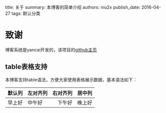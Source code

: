title: 关于
summary: 本博客的简单介绍
authors: niu2x
publish_date: 2016-04-27
tags: 默认分类

# 致谢

博客系统是yancai开发的，该项目的[github主页](https://github.com/yancai/blog)



## table表格支持

本博客支持table语法，方便大家使用表格展示数据，基本语法如下：
  

| 默认列 | 左对齐列 | 右对齐列 | 居中列 |
|:-|:-|-:|:-:|
| 早上好 | 中午好 | 下午好 | 晚上好 |